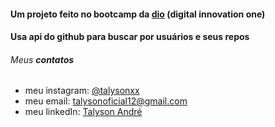 #### Um projeto feito no bootcamp da [dio](https://digitalinnovation.one/) (digital innovation one)

#### Usa api do github para buscar por usuários e seus repos

###### Meus **contatos**

  * meu instagram: [@talysonxx](https://instagram.com/talysonxx)
  * meu email: talysonoficial12@gmail.com
  * meu linkedIn:  [Talyson André](https://www.linkedin.com/in/talyson-andre-101897170/)

